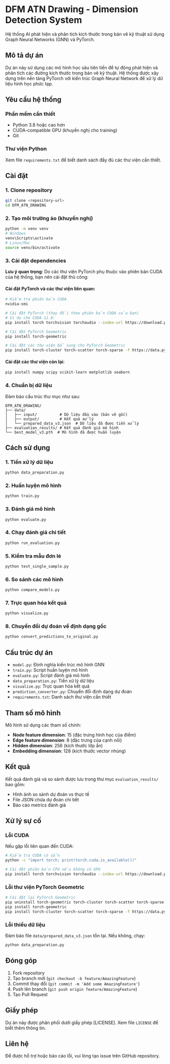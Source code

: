 # DFM ATN Drawing - Dimension Detection System

Hệ thống AI phát hiện và phân tích kích thước trong bản vẽ kỹ thuật sử dụng Graph Neural Networks (GNN) và PyTorch.

## Mô tả dự án

Dự án này sử dụng các mô hình học sâu tiên tiến để tự động phát hiện và phân tích các đường kích thước trong bản vẽ kỹ thuật. Hệ thống được xây dựng trên nền tảng PyTorch với kiến trúc Graph Neural Network để xử lý dữ liệu hình học phức tạp.

## Yêu cầu hệ thống

### Phần mềm cần thiết
- Python 3.8 hoặc cao hơn
- CUDA-compatible GPU (khuyến nghị cho training)
- Git

### Thư viện Python
Xem file `requirements.txt` để biết danh sách đầy đủ các thư viện cần thiết.

## Cài đặt

### 1. Clone repository
```bash
git clone <repository-url>
cd DFM_ATN_DRAWING
```

### 2. Tạo môi trường ảo (khuyến nghị)
```bash
python -m venv venv
# Windows
venv\Scripts\activate
# Linux/Mac
source venv/bin/activate
```

### 3. Cài đặt dependencies

**Lưu ý quan trọng**: Do các thư viện PyTorch phụ thuộc vào phiên bản CUDA của hệ thống, bạn nên cài đặt thủ công:

#### Cài đặt PyTorch và các thư viện liên quan:
```bash
# Kiểm tra phiên bản CUDA
nvidia-smi

# Cài đặt PyTorch (thay đổi theo phiên bản CUDA của bạn)
# Ví dụ cho CUDA 11.8:
pip install torch torchvision torchaudio --index-url https://download.pytorch.org/whl/cu118

# Cài đặt PyTorch Geometric
pip install torch-geometric

# Cài đặt các thư viện bổ sung cho PyTorch Geometric
pip install torch-cluster torch-scatter torch-sparse -f https://data.pyg.org/whl/torch-2.0.0+cu118.html
```

#### Cài đặt các thư viện còn lại:
```bash
pip install numpy scipy scikit-learn matplotlib seaborn
```

### 4. Chuẩn bị dữ liệu

Đảm bảo cấu trúc thư mục như sau:
```
DFM_ATN_DRAWING/
├── data/
│   ├── input/          # Dữ liệu đầu vào (bản vẽ gốc)
│   ├── output/         # Kết quả xử lý
│   └── prepared_data_v3.json  # Dữ liệu đã được tiền xử lý
├── evaluation_results/ # Kết quả đánh giá mô hình
└── best_model_v3.pth  # Mô hình đã được huấn luyện
```

## Cách sử dụng

### 1. Tiền xử lý dữ liệu
```bash
python data_preparation.py
```

### 2. Huấn luyện mô hình
```bash
python train.py
```

### 3. Đánh giá mô hình
```bash
python evaluate.py
```

### 4. Chạy đánh giá chi tiết
```bash
python run_evaluation.py
```

### 5. Kiểm tra mẫu đơn lẻ
```bash
python test_single_sample.py
```

### 6. So sánh các mô hình
```bash
python compare_models.py
```

### 7. Trực quan hóa kết quả
```bash
python visualize.py
```

### 8. Chuyển đổi dự đoán về định dạng gốc
```bash
python convert_predictions_to_original.py
```

## Cấu trúc dự án

- `model.py`: Định nghĩa kiến trúc mô hình GNN
- `train.py`: Script huấn luyện mô hình
- `evaluate.py`: Script đánh giá mô hình
- `data_preparation.py`: Tiền xử lý dữ liệu
- `visualize.py`: Trực quan hóa kết quả
- `prediction_converter.py`: Chuyển đổi định dạng dự đoán
- `requirements.txt`: Danh sách thư viện cần thiết

## Tham số mô hình

Mô hình sử dụng các tham số chính:
- **Node feature dimension**: 15 (đặc trưng hình học của điểm)
- **Edge feature dimension**: 8 (đặc trưng của cạnh nối)
- **Hidden dimension**: 256 (kích thước lớp ẩn)
- **Embedding dimension**: 128 (kích thước vector nhúng)

## Kết quả

Kết quả đánh giá và so sánh được lưu trong thư mục `evaluation_results/` bao gồm:
- Hình ảnh so sánh dự đoán vs thực tế
- File JSON chứa dự đoán chi tiết
- Báo cáo metrics đánh giá

## Xử lý sự cố

### Lỗi CUDA
Nếu gặp lỗi liên quan đến CUDA:
```bash
# Kiểm tra CUDA có sẵn
python -c "import torch; print(torch.cuda.is_available())"

# Cài đặt phiên bản CPU nếu không có GPU
pip install torch torchvision torchaudio --index-url https://download.pytorch.org/whl/cpu
```

### Lỗi thư viện PyTorch Geometric
```bash
# Cài đặt lại PyTorch Geometric
pip uninstall torch-geometric torch-cluster torch-scatter torch-sparse
pip install torch-geometric
pip install torch-cluster torch-scatter torch-sparse -f https://data.pyg.org/whl/torch-2.0.0+cpu.html
```

### Lỗi thiếu dữ liệu
Đảm bảo file `data/prepared_data_v3.json` tồn tại. Nếu không, chạy:
```bash
python data_preparation.py
```

## Đóng góp

1. Fork repository
2. Tạo branch mới (`git checkout -b feature/AmazingFeature`)
3. Commit thay đổi (`git commit -m 'Add some AmazingFeature'`)
4. Push lên branch (`git push origin feature/AmazingFeature`)
5. Tạo Pull Request

## Giấy phép

Dự án này được phân phối dưới giấy phép [LICENSE]. Xem file `LICENSE` để biết thêm thông tin.

## Liên hệ

Để được hỗ trợ hoặc báo cáo lỗi, vui lòng tạo issue trên GitHub repository.
